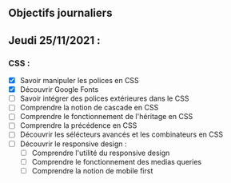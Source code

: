 ## Objectifs journaliers

## Jeudi 25/11/2021 :


### CSS :

* [X] Savoir manipuler les polices en CSS
* [X] Découvrir Google Fonts
* [ ] Savoir intégrer des polices extérieures dans le CSS
* [ ] Comprendre la notion de cascade en CSS
* [ ] Comprendre le fonctionnement de l'héritage en CSS
* [ ] Comprendre la précédence en CSS
* [ ] Découvrir les sélécteurs avancés et les combinateurs en CSS
* [ ] Découvrir le responsive design :
  * [ ] Comprendre l'utilité du responsive design
  * [ ] Comprendre le fonctionnement des medias queries
  * [ ] Comprendre la notion de mobile first
